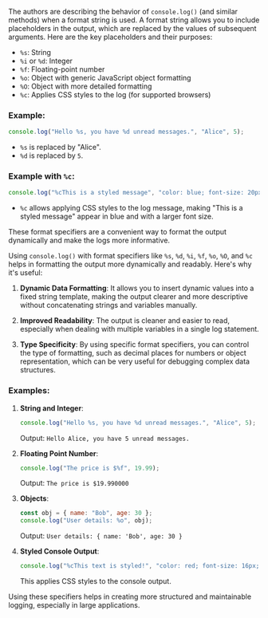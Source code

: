 The authors are describing the behavior of `console.log()` (and similar methods) when a format string is used. A format string allows you to include placeholders in the output, which are replaced by the values of subsequent arguments. Here are the key placeholders and their purposes:

- `%s`: String
- `%i` or `%d`: Integer
- `%f`: Floating-point number
- `%o`: Object with generic JavaScript object formatting
- `%O`: Object with more detailed formatting
- `%c`: Applies CSS styles to the log (for supported browsers)

### Example:

```javascript
console.log("Hello %s, you have %d unread messages.", "Alice", 5);
```

- `%s` is replaced by "Alice".
- `%d` is replaced by `5`.

### Example with `%c`:

```javascript
console.log("%cThis is a styled message", "color: blue; font-size: 20px");
```

- `%c` allows applying CSS styles to the log message, making "This is a styled message" appear in blue and with a larger font size.

These format specifiers are a convenient way to format the output dynamically and make the logs more informative.

Using `console.log()` with format specifiers like `%s`, `%d`, `%i`, `%f`, `%o`, `%O`, and `%c` helps in formatting the output more dynamically and readably. Here's why it's useful:

1. **Dynamic Data Formatting**: It allows you to insert dynamic values into a fixed string template, making the output clearer and more descriptive without concatenating strings and variables manually.
   
2. **Improved Readability**: The output is cleaner and easier to read, especially when dealing with multiple variables in a single log statement.

3. **Type Specificity**: By using specific format specifiers, you can control the type of formatting, such as decimal places for numbers or object representation, which can be very useful for debugging complex data structures.

### Examples:

1. **String and Integer**:
   ```javascript
   console.log("Hello %s, you have %d unread messages.", "Alice", 5);
   ```
   Output: `Hello Alice, you have 5 unread messages.`

2. **Floating Point Number**:
   ```javascript
   console.log("The price is $%f", 19.99);
   ```
   Output: `The price is $19.990000`

3. **Objects**:
   ```javascript
   const obj = { name: "Bob", age: 30 };
   console.log("User details: %o", obj);
   ```
   Output: `User details: { name: 'Bob', age: 30 }`

4. **Styled Console Output**:
   ```javascript
   console.log("%cThis text is styled!", "color: red; font-size: 16px;");
   ```
   This applies CSS styles to the console output.

Using these specifiers helps in creating more structured and maintainable logging, especially in large applications.
